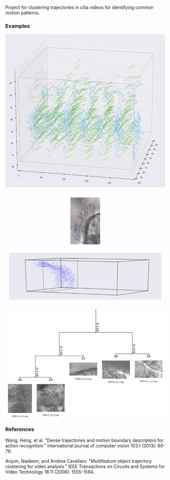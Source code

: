 Project for clustering trajectories in cilia videos for identifying common motion patterns.

### Examples
<img src="examples/3d-cluster.png" height="480">

![](examples/3d-tracks.gif)

![](examples/dendrogram.gif)

### References
Wang, Heng, et al. "Dense trajectories and motion boundary descriptors for action recognition." International journal of computer vision 103.1 (2013): 60-79.

Anjum, Nadeem, and Andrea Cavallaro. "Multifeature object trajectory clustering for video analysis." IEEE Transactions on Circuits and Systems for Video Technology 18.11 (2008): 1555-1564.
